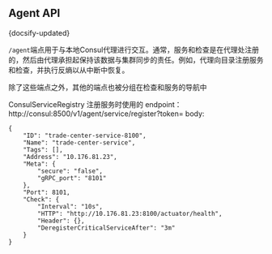 ## Agent API
{docsify-updated}

`/agent`端点用于与本地Consul代理进行交互。通常，服务和检查是在代理处注册的，然后由代理承担起保持该数据与集群同步的责任。例如，代理向目录注册服务和检查，并执行反熵以从中断中恢复。

除了这些端点之外，其他的端点也被分组在检查和服务的导航中


ConsulServiceRegistry 注册服务时使用的 endpoint：
http://consul:8500/v1/agent/service/register?token=
body:
```
{
	"ID": "trade-center-service-8100",
	"Name": "trade-center-service",
	"Tags": [],
	"Address": "10.176.81.23",
	"Meta": {
		"secure": "false",
		"gRPC_port": "8101"
	},
	"Port": 8101,
	"Check": {
		"Interval": "10s",
		"HTTP": "http://10.176.81.23:8100/actuator/health",
		"Header": {},
		"DeregisterCriticalServiceAfter": "3m"
	}
}
```